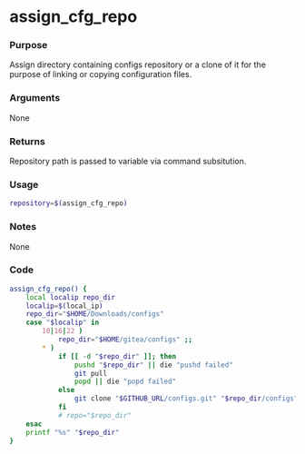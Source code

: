 # assign_cfg_repo

### Purpose
Assign directory containing configs repository or a clone of it for the purpose of linking or copying configuration files.
### Arguments
None
### Returns
Repository path is passed to variable via command subsitution.
### Usage
```bash
repository=$(assign_cfg_repo)
```
### Notes
None
### Code
```bash
assign_cfg_repo() {
	local localip repo_dir
	localip=$(local_ip)
	repo_dir="$HOME/Downloads/configs"
	case "$localip" in
		10|16|22 )
			repo_dir="$HOME/gitea/configs" ;;
		* )
			if [[ -d "$repo_dir" ]]; then
				pushd "$repo_dir" || die "pushd failed"
				git pull
				popd || die "popd failed"
			else
				git clone "$GITHUB_URL/configs.git" "$repo_dir/configs"
			fi
			# repo="$repo_dir"
	esac
	printf "%s" "$repo_dir"
}
```
